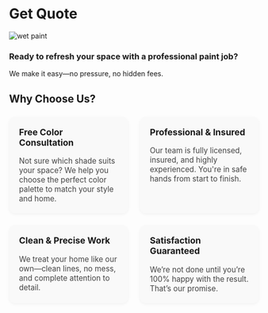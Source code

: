 # Get Quote

![wet paint](https://plus.unsplash.com/premium_photo-1663134270666-25ba1c81966c?q=80&w=2940&auto=format&fit=crop&ixlib=rb-4.0.3&ixid=M3wxMjA3fDB8MHxwaG90by1wYWdlfHx8fGVufDB8fHx8fA%3D%3D)

### Ready to refresh your space with a professional paint job?

We make it easy—no pressure, no hidden fees.

## Why Choose Us?

<div class="features-grid">

  <div class="feature-card">
    <h3>Free Color Consultation</h3>
    <p>Not sure which shade suits your space? We help you choose the perfect color palette to match your style and home.</p>
  </div>

  <div class="feature-card">
    <h3>Professional & Insured</h3>
    <p>Our team is fully licensed, insured, and highly experienced. You're in safe hands from start to finish.</p>
  </div>

  <div class="feature-card">
    <h3>Clean & Precise Work</h3>
    <p>We treat your home like our own—clean lines, no mess, and complete attention to detail.</p>
  </div>

  <div class="feature-card">
    <h3>Satisfaction Guaranteed</h3>
    <p>We’re not done until you’re 100% happy with the result. That’s our promise.</p>
  </div>

</div>

<style scoped>
.features-grid {
  display: grid;
  grid-template-columns: repeat(auto-fit, minmax(240px, 1fr));
  gap: 1.5rem;
  margin-top: 1.5rem;
}
.feature-card {
  background: #f9f9f9;
  padding: 1.25rem;
  border-radius: 12px;
  box-shadow: 0 2px 6px rgba(0,0,0,0.05);
}
.feature-card h3 {
  margin-top: 0;
  font-size: 1.1rem;
}
.feature-card p {
  margin: 0.5rem 0 0;
  font-size: 0.95rem;
  color: #444;
}
</style>
